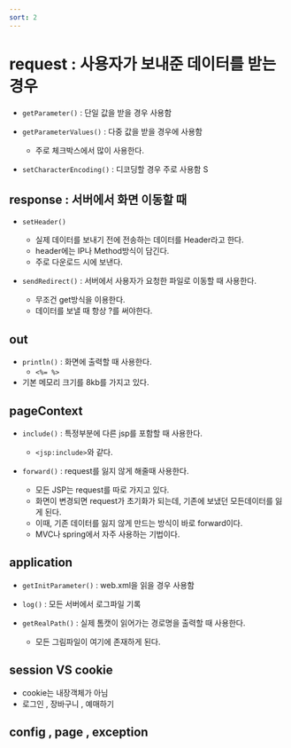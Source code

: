 ```yaml
---
sort: 2
---
```


# request : 사용자가 보내준 데이터를 받는 경우 

- ```getParameter()``` : 단일 값을 받을 경우 사용함

- ```getParameterValues()``` : 다중 값을 받을 경우에 사용함
  - 주로 체크박스에서 많이 사용한다.

- ```setCharacterEncoding()``` : 디코딩할 경우 주로 사용함
S
## response : 서버에서 화면 이동할 때 
- ```setHeader()``` 
  - 실제 데이터를 보내기 전에 전송하는 데이터를 Header라고 한다.
  - header에는 IP나 Method방식이 담긴다.
  - 주로 다운로드 시에 보낸다.

- ```sendRedirect()``` : 서버에서 사용자가 요청한 파일로 이동할 때 사용한다.
  - 무조건 get방식을 이용한다.
  - 데이터를 보낼 때 항상 ?를 써야한다.

## out
- ```println()``` : 화면에 출력할 때 사용한다.
  - ```<%= %>```
- 기본 메모리 크기를 8kb를 가지고 있다.

## pageContext
- ```include()``` : 특정부분에 다른 jsp를 포함할 때 사용한다.
  - ```<jsp:include>```와 같다.

- ```forward()``` : request를 잃지 않게 해줄때 사용한다.
  - 모든 JSP는 request를 따로 가지고 있다. 
  - 화면이 변경되면 request가 초기화가 되는데, 기존에 보냈던 모든데이터를 잃게 된다.
  - 이때, 기존 데이터를 잃지 않게 만드는 방식이 바로 forward이다.
  - MVC나 spring에서 자주 사용하는 기법이다.

## application
- ```getInitParameter()``` : web.xml을 읽을 경우 사용함

- ```log()``` : 모든 서버에서 로그파일 기록

- ```getRealPath()``` : 실제 톰캣이 읽어가는 경로명을 출력할 때 사용한다.
  - 모든 그림파일이 여기에 존재하게 된다.



## session VS cookie
- cookie는 내장객체가 아님
- 로그인 , 장바구니 , 예매하기




## config , page , exception
